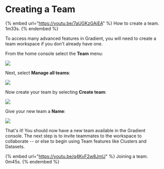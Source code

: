 # Creating a Team

{% embed url="https://youtu.be/7aUGKzGAiEA" %}
How to create a team. 1m33s.
{% endembed %}

To access many advanced features in Gradient, you will need to create a team workspace if you don't already have one.

From the home console select the **Team** menu:

![](https://blog.paperspace.com/content/images/2020/12/Screen-Shot-2020-12-03-at-9.31.18-PM.png)



Next, select **Manage all teams**:

![](https://blog.paperspace.com/content/images/2020/12/Screen-Shot-2020-12-03-at-9.31.25-PM.png)



Now create your team by selecting **Create team**:

![](https://blog.paperspace.com/content/images/2020/12/Screen-Shot-2020-12-03-at-9.31.32-PM.png)



Give your new team a **Name**:

![](https://blog.paperspace.com/content/images/2020/12/Screen-Shot-2020-12-03-at-9.38.22-PM.png)



That's it! You should now have a new team available in the Gradient console. The next step is to invite teammates to the workspace to collaborate -- or else to begin using Team features like Clusters and Datasets.

{% embed url="https://youtu.be/q4KvF2w8JmU" %}
Joining a team. 0m45s.
{% endembed %}

